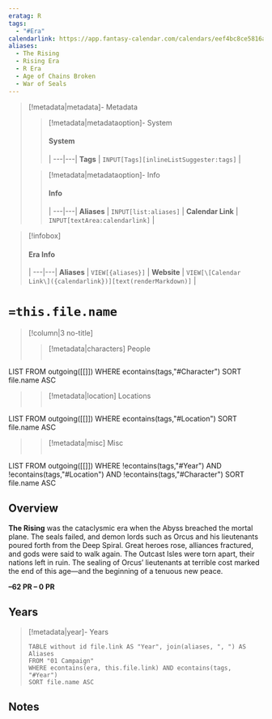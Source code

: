 ```yaml
---
eratag: R
tags:
  - "#Era"
calendarlink: https://app.fantasy-calendar.com/calendars/eef4bc8ce5816a8ef752d35b7e4cfd4d
aliases:
  - The Rising
  - Rising Era
  - R Era
  - Age of Chains Broken
  - War of Seals
---
```



> [!metadata|metadata]- Metadata 
>> [!metadata|metadataoption]- System
>> #### System
>>  |
>> ---|---|
> **Tags** | `INPUT[Tags][inlineListSuggester:tags]` |
>
>> [!metadata|metadataoption]- Info
>> #### Info
>>  |
>> ---|---|
>> **Aliases** | `INPUT[list:aliases]` |
>> **Calendar Link** |  `INPUT[textArea:calendarlink]` |

> [!infobox]
> #### Era Info
>  |
> ---|---|
> **Aliases** | `VIEW[{aliases}]` |
> **Website** | `VIEW[\[Calendar Link\]({calendarlink})][text(renderMarkdown)]` |

# `=this.file.name`

> [!column|3 no-title]
>> [!metadata|characters] People
>> ```dataview
LIST
FROM outgoing([[]])
WHERE econtains(tags,"#Character")
SORT file.name ASC
>
>> [!metadata|location] Locations
>>  ```dataview
LIST
FROM outgoing([[]])
WHERE econtains(tags,"#Location")
SORT file.name ASC
>
>> [!metadata|misc] Misc
>>  ```dataview
LIST
FROM outgoing([[]])
WHERE !econtains(tags,"#Year") AND !econtains(tags,"#Location") AND !econtains(tags,"#Character")
SORT file.name ASC

## Overview

**The Rising** was the cataclysmic era when the Abyss breached the mortal plane. The seals failed, and demon lords such as Orcus and his lieutenants poured forth from the Deep Spiral. Great heroes rose, alliances fractured, and gods were said to walk again. The Outcast Isles were torn apart, their nations left in ruin. The sealing of Orcus’ lieutenants at terrible cost marked the end of this age—and the beginning of a tenuous new peace.  

**–62 PR – 0 PR**

## Years

> [!metadata|year]- Years
> ```dataview
> TABLE without id file.link AS "Year", join(aliases, ", ") AS Aliases
> FROM "01 Campaign"
> WHERE econtains(era, this.file.link) AND econtains(tags, "#Year")
> SORT file.name ASC

## Notes